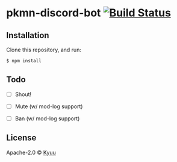 # pkmn-discord-bot [![Build Status][travis-image]][travis-url]
>

## Installation

Clone this repository, and run:
```sh
$ npm install
```

## Todo

- [ ] Shout!
- [ ] Mute (w/ mod-log support)
- [ ] Ban (w/ mod-log support)


## License

Apache-2.0 © [Kyuu]()

[travis-image]: https://travis-ci.org/finajo/DiscordBot.svg?branch=master
[travis-url]: https://travis-ci.org/finajo/DiscordBot
